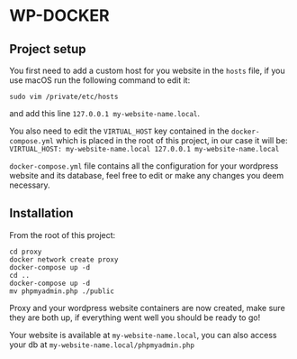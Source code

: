 # WP-DOCKER

## Project setup

You first need to add a custom host for you website in the `hosts` file, if you use macOS run the following command to edit it:
```
sudo vim /private/etc/hosts
```
and add this line `127.0.0.1 my-website-name.local`.

You also need to edit the `VIRTUAL_HOST` key contained in the `docker-compose.yml` which is placed in the root of this project, in our case it will be:
`VIRTUAL_HOST: my-website-name.local 127.0.0.1 my-website-name.local`

`docker-compose.yml` file contains all the configuration for your wordpress website and its database, feel free to edit or make any changes you deem necessary.

## Installation

From the root of this project:
```
cd proxy
docker network create proxy
docker-compose up -d
cd ..
docker-compose up -d
mv phpmyadmin.php ./public
```

Proxy and your wordpress website containers are now created, make sure they are both up, if everything went well you should be ready to go!

Your website is available at `my-website-name.local`, you can also access your db at `my-website-name.local/phpmyadmin.php`



